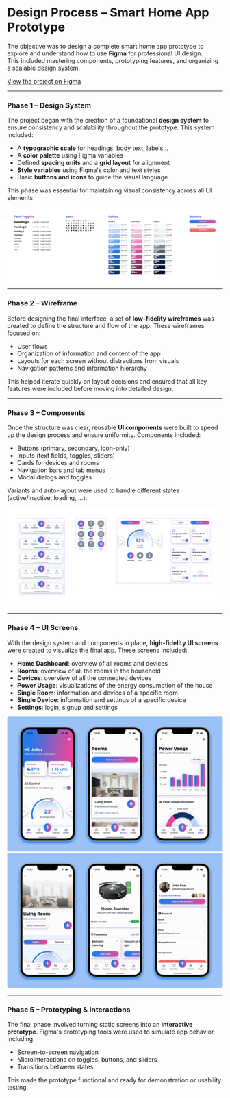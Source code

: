 # Design Process – Smart Home App Prototype

The objective was to design a complete smart home app prototype to explore and understand how to use **Figma** for professional UI design.  
This included mastering components, prototyping features, and organizing a scalable design system.

[View the project on Figma](https://www.figma.com/design/G5TvNg51GrRBOPfCtaYcnk/Smart-Home-App?node-id=182-2636&t=IY0jikxaqDBylNKw-1)

---

### Phase 1 – Design System

The project began with the creation of a foundational **design system** to ensure consistency and scalability throughout the prototype. This system included:

- A **typographic scale** for headings, body text, labels...
- A **color palette** using Figma variables
- Defined **spacing units** and a **grid layout** for alignment
- **Style variables** using Figma's color and text styles
- Basic **buttons and icons** to guide the visual language

This phase was essential for maintaining visual consistency across all UI elements.

![Design System](./images/DESIGN_SYSTEM.png)

---

### Phase 2 – Wireframe

Before designing the final interface, a set of **low-fidelity wireframes** was created to define the structure and flow of the app. These wireframes focused on:

- User flows
- Organization of information and content of the app
- Layouts for each screen without distractions from visuals
- Navigation patterns and information hierarchy

This helped iterate quickly on layout decisions and ensured that all key features were included before moving into detailed design.

---

### Phase 3 – Components

Once the structure was clear, reusable **UI components** were built to speed up the design process and ensure uniformity. Components included:

- Buttons (primary, secondary, icon-only)
- Inputs (text fields, toggles, sliders)
- Cards for devices and rooms
- Navigation bars and tab menus
- Modal dialogs and toggles

Variants and auto-layout were used to handle different states (active/inactive, loading, ...).

![Components](./images/COMPONENTS.png)

---

### Phase 4 – UI Screens

With the design system and components in place, **high-fidelity UI screens** were created to visualize the final app. These screens included:

- **Home Dashboard**: overview of all rooms and devices
- **Rooms**: overview of all the rooms in the household
- **Devices**: overview of all the connected devices
- **Power Usage**: visualizations of the energy consumption of the house
- **Single Room**: information and devices of a specific room
- **Single Device**: information and settings of a specific device
- **Settings**: login, signup and settings

![UI Design Screens](./images/Screens1.png)
![UI Design Screens](./images/Screens2.png)

---

### Phase 5 – Prototyping & Interactions

The final phase involved turning static screens into an **interactive prototype**. Figma's prototyping tools were used to simulate app behavior, including:

- Screen-to-screen navigation
- Microinteractions on toggles, buttons, and sliders
- Transitions between states

This made the prototype functional and ready for demonstration or usability testing.
